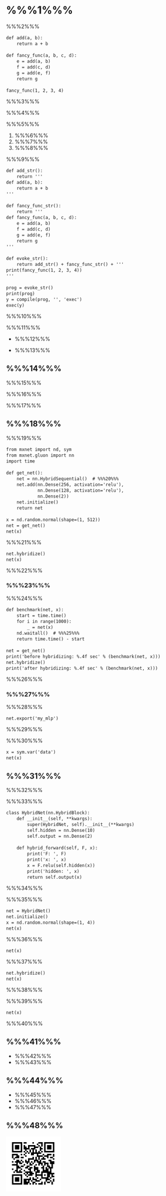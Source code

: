 # %%%1%%%

%%%2%%%

```{.python .input}
def add(a, b):
    return a + b

def fancy_func(a, b, c, d):
    e = add(a, b)
    f = add(c, d)
    g = add(e, f)
    return g

fancy_func(1, 2, 3, 4)
```

%%%3%%%

%%%4%%%

%%%5%%%

1. %%%6%%%
2. %%%7%%%
3. %%%8%%%

%%%9%%%

```{.python .input}
def add_str():
    return '''
def add(a, b):
    return a + b
'''

def fancy_func_str():
    return '''
def fancy_func(a, b, c, d):
    e = add(a, b)
    f = add(c, d)
    g = add(e, f)
    return g
'''

def evoke_str():
    return add_str() + fancy_func_str() + '''
print(fancy_func(1, 2, 3, 4))
'''

prog = evoke_str()
print(prog)
y = compile(prog, '', 'exec')
exec(y)
```

%%%10%%%

%%%11%%%

* %%%12%%%

* %%%13%%%


## %%%14%%%

%%%15%%%

%%%16%%%

%%%17%%%

## %%%18%%%

%%%19%%%

```{.python .input}
from mxnet import nd, sym
from mxnet.gluon import nn
import time

def get_net():
    net = nn.HybridSequential()  # %%%20%%%
    net.add(nn.Dense(256, activation='relu'),
            nn.Dense(128, activation='relu'),
            nn.Dense(2))
    net.initialize()
    return net

x = nd.random.normal(shape=(1, 512))
net = get_net()
net(x)
```

%%%21%%%

```{.python .input}
net.hybridize()
net(x)
```

%%%22%%%


### %%%23%%%

%%%24%%%

```{.python .input}
def benchmark(net, x):
    start = time.time()
    for i in range(1000):
        _ = net(x)
    nd.waitall()  # %%%25%%%
    return time.time() - start

net = get_net()
print('before hybridizing: %.4f sec' % (benchmark(net, x)))
net.hybridize()
print('after hybridizing: %.4f sec' % (benchmark(net, x)))
```

%%%26%%%


### %%%27%%%

%%%28%%%

```{.python .input}
net.export('my_mlp')
```

%%%29%%%

%%%30%%%

```{.python .input}
x = sym.var('data')
net(x)
```

## %%%31%%%

%%%32%%%

%%%33%%%

```{.python .input}
class HybridNet(nn.HybridBlock):
    def __init__(self, **kwargs):
        super(HybridNet, self).__init__(**kwargs)
        self.hidden = nn.Dense(10)
        self.output = nn.Dense(2)

    def hybrid_forward(self, F, x):
        print('F: ', F)
        print('x: ', x)
        x = F.relu(self.hidden(x))
        print('hidden: ', x)
        return self.output(x)
```

%%%34%%%

%%%35%%%

```{.python .input}
net = HybridNet()
net.initialize()
x = nd.random.normal(shape=(1, 4))
net(x)
```

%%%36%%%

```{.python .input}
net(x)
```

%%%37%%%

```{.python .input}
net.hybridize()
net(x)
```

%%%38%%%

%%%39%%%

```{.python .input}
net(x)
```

%%%40%%%


## %%%41%%%

* %%%42%%%
* %%%43%%%


## %%%44%%%

* %%%45%%%
* %%%46%%%
* %%%47%%%


## %%%48%%%

![](../img/qr_hybridize.svg)
